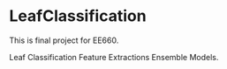 # LeafClassification

This is final project for EE660.

Leaf Classification Feature Extractions Ensemble Models.
